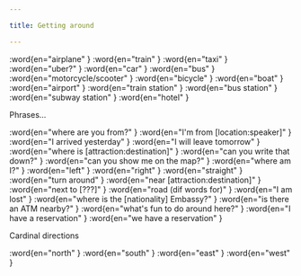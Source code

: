 ```yaml
---

title: Getting around

---
```


:word{en="airplane" }
:word{en="train" }
:word{en="taxi" }
:word{en="uber?" }
:word{en="car" }
:word{en="bus" }
:word{en="motorcycle/scooter" }
:word{en="bicycle" }
:word{en="boat" }
:word{en="airport" }
:word{en="train station" }
:word{en="bus station" }
:word{en="subway station" }
:word{en="hotel" }

Phrases...

:word{en="where are you from?" }
:word{en="I'm from [location:speaker]" }
:word{en="I arrived yesterday" }
:word{en="I will leave tomorrow" }
:word{en="where is [attraction:destination]" }
:word{en="can you write that down?" }
:word{en="can you show me on the map?" }
:word{en="where am I?" }
:word{en="left" }
:word{en="right" }
:word{en="straight" }
:word{en="turn around" }
:word{en="near [attraction:destination]" }
:word{en="next to [???]" }
:word{en="road (dif words for)" }
:word{en="I am lost" }
:word{en="where is the [nationality] Embassy?" }
:word{en="is there an ATM nearby?" }
:word{en="what's fun to do around here?" }
:word{en="I have a reservation" }
:word{en="we have a reservation" }

Cardinal directions

:word{en="north" }
:word{en="south" }
:word{en="east" }
:word{en="west" }
